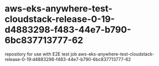 # aws-eks-anywhere-test-cloudstack-release-0-19-d4883298-f483-44e7-b790-6bc837713777-62
repository for use with E2E test job aws-eks-anywhere-test-cloudstack-release-0-19:d4883298-f483-44e7-b790-6bc837713777-62
